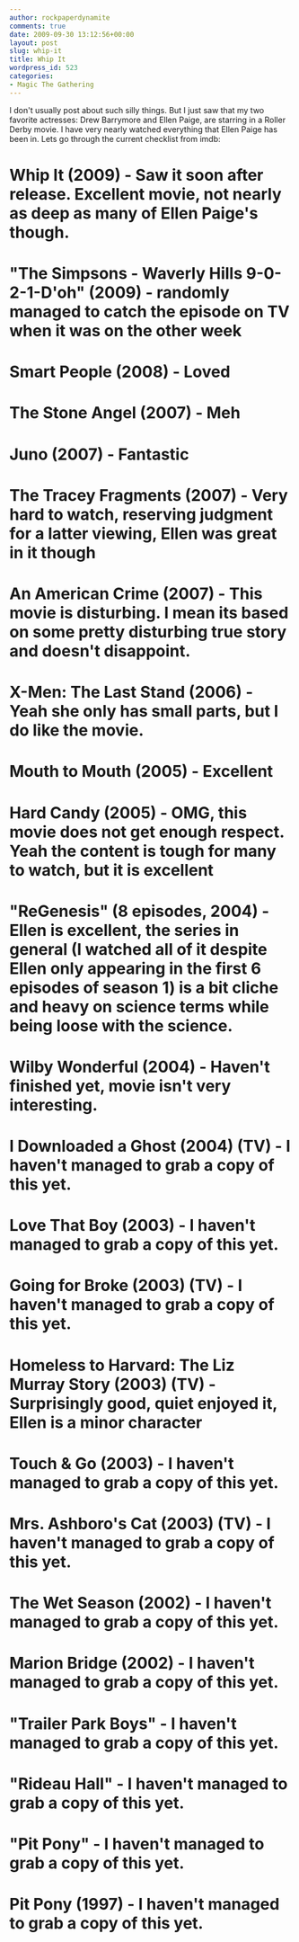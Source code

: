 ```yaml
---
author: rockpaperdynamite
comments: true
date: 2009-09-30 13:12:56+00:00
layout: post
slug: whip-it
title: Whip It
wordpress_id: 523
categories:
- Magic The Gathering
---
```


I don't usually post about such silly things. But I just saw that my two favorite actresses: Drew Barrymore and Ellen Paige, are starring in a Roller Derby movie.
I have very nearly watched everything that Ellen Paige has been in. Lets go through the current checklist from imdb:
# Whip It (2009) - Saw it soon after release. Excellent movie, not nearly as deep as many of Ellen Paige's though.
# "The Simpsons - Waverly Hills 9-0-2-1-D'oh" (2009) - randomly managed to catch the episode on TV when it was on the other week
# Smart People (2008) - Loved
# The Stone Angel (2007) - Meh
# Juno (2007) - Fantastic
# The Tracey Fragments (2007) - Very hard to watch, reserving judgment for a latter viewing, Ellen was great in it though
# An American Crime (2007) - This movie is disturbing. I mean its based on some pretty disturbing true story and doesn't disappoint.
# X-Men: The Last Stand (2006) - Yeah she only has small parts, but I do like the movie.
# Mouth to Mouth (2005) - Excellent
# Hard Candy (2005) - OMG, this movie does not get enough respect. Yeah the content is tough for many to watch, but it is excellent
# "ReGenesis" (8 episodes, 2004) - Ellen is excellent, the series in general (I watched all of it despite Ellen only appearing in the first 6 episodes of season 1) is a bit cliche and heavy on science terms while being loose with the science.
# Wilby Wonderful (2004) - Haven't finished yet, movie isn't very interesting.
# I Downloaded a Ghost (2004) (TV) - I haven't managed to grab a copy of this yet.
# Love That Boy (2003) - I haven't managed to grab a copy of this yet.
# Going for Broke (2003) (TV) - I haven't managed to grab a copy of this yet.
# Homeless to Harvard: The Liz Murray Story (2003) (TV) - Surprisingly good, quiet enjoyed it, Ellen is a minor character
# Touch & Go (2003) - I haven't managed to grab a copy of this yet.
# Mrs. Ashboro's Cat (2003) (TV) - I haven't managed to grab a copy of this yet.
# The Wet Season (2002) - I haven't managed to grab a copy of this yet.
# Marion Bridge (2002) - I haven't managed to grab a copy of this yet.
# "Trailer Park Boys" - I haven't managed to grab a copy of this yet.
# "Rideau Hall" - I haven't managed to grab a copy of this yet.
# "Pit Pony" - I haven't managed to grab a copy of this yet.
# Pit Pony (1997) - I haven't managed to grab a copy of this yet.
